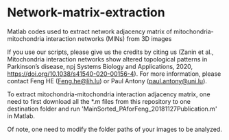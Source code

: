 # Network-matrix-extraction
Matlab codes used to extract network adjacency matrix of mitochondria-mitochondria interaction networks (MINs) from 3D images

If you use our scripts, please give us the credits by citing us (Zanin et al., Mitochondria interaction networks show altered topological patterns in Parkinson’s disease, npj Systems Biology and Applications, 2020, https://doi.org/10.1038/s41540-020-00156-4). For more information, please contact Feng HE (Feng.he@lih.lu) or Paul Antony (paul.antony@uni.lu).

To extract mitochondria-mitochondria interaction adjacency matrix, one need to first download all the *.m files from this repository 
to one destination folder and run 'MainSorted_PAforFeng_20181127Publication.m' in Matlab.

Of note, one need to modify the folder paths of your images to be analyzed.
